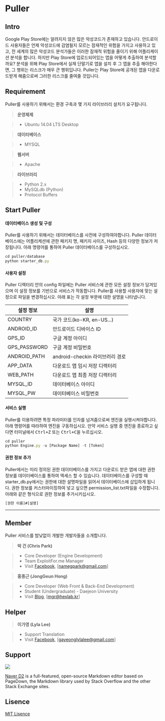 Puller
===================

Intro
-------------
Google Play Store에는 알려지지 않은 많은 악성코드가 존재하고 있습니다.
안드로이드 사용자들은 언제 악성코드에 감염될지 모르는 잠재적인 위험을 가지고 사용하고 있고, 전 세계의 많은 악성코드 분석가들은 이러한 잠재적 위험을 줄이기 위해 어플리케이션 분석을 합니다. 하지만 Play Store에 업로드되어있는 앱을 어떻게 추출하여 분석할까요? 분석을 위해 Play Store에서 실제 단말기로 앱을 설치 후 그 앱을 추출 해야한다면, 그 행위는 리스크가 매우 큰 행위입니다. Puller는 Play Store에 공개된 앱을 다운로드받게 해줌으로써 그러한 리스크를 줄여줄 것입니다.


Requirement
-------------

Puller를 사용하기 위해서는 환경 구축과 몇 가지 라이브러리 설치가 요구됩니다. 

> **운영체제**

> - Ubuntu 14.04 LTS Desktop

>**데이터베이스**

> - MYSQL

>**웹서버**

> - Apache

>**라이브러리**

> - Python 2.x
> - MySQLdb (Python)
> - Protocol Buffers

Start Puller
-------------

#### <i class="icon-file"></i> 데이터베이스 생성 및 구성

Puller를 사용하기 위해서는 데이터베이스를 사전에 구성하여야합니다.
Puller 데이터베이스에는 어플리케션에 관한 패키지 명, 패키지 사이즈, Hash 등의 다양한 정보가 저장됩니다. 아래 명령어를 통하여 Puller 데이터베이스를 구성하십시오.

```javascript
cd puller/database
python starter_db.py
```

#### <i class="icon-pencil"></i> 사용자 설정

Puller 디렉터리 안의 config 파일에는 Puller 서비스에 관한 모든 설정 정보가 담겨있으며 이 설정 정보를 기반으로 서비스가 작동합니다.
Puller를 사용할 사용자에 맞는 설정으로 파일을 변경하십시오.
아래 표는 각 설정 부문에 대한 설명을 나타냅니다.

설정 정보  | 설명
-------- | ---
COUNTRY | 국가 코드(ko-KR, en-US...)
ANDROID_ID    | 안드로이드 디바이스 ID
GPS_ID     | 구글 계정 아이디
GPS_PASSWORD     | 구글 계정 비밀번호
ANDROID_PATH     | android-checkin 라이브러리 경로
APP_DATA     | 다운로드 앱 임시 저장 디렉터리
WEB_PATH     | 다운로드 앱 최종 저장 디렉터리
MYSQL_ID     | 데이터베이스 아이디
MYSQL_PW     | 데이터베이스 비밀번호

#### <i class="icon-folder-open"></i> 서비스 실행

Puller를 이용하려면 특정 파라미터를 인자를 넘겨줌으로써 엔진을 실행시켜야합니다. 아래 명령어를 따라하여 엔진을 구동하십시오. 만약 서비스 실행 중 엔진을 종료하고 싶다면 터미널에서 <kbd>Ctrl+Z</kbd> 또는 <kbd>Ctrl+C</kbd>을 누르십시오.

```javascript
cd puller
python Engine.py -u [Package Name] -t [Token]
```


#### <i class="icon-trash"></i> 권한 정보 추가

Puller에서는 미리 정의된 권한 데이터베이스를 가지고 다운로드 받은 앱에 대한 권한 정보를 데이터베이스를 통하여 엑세스 할 수 있습니다. 데이터베이스를 구성할 때 starter_db.py에서는 권한에 대한 설명파일을 읽어서 데이터베이스에 삽입하게 됩니다. 권한 정보를 커스터마이징하여 넣고 싶으면 permission_list.txt파일을 수정합니다. 
아래와 같은 형식으로 권한 정보를 추가시키십시오.

```javascript
[권한 이름]#[설명]
```

-------------


Member
-------------------

Puller 서비스를 밤낮없이 개발한 개발자들을 소개합니다.

> **박 건 (Chris Park)**

> - Core Developer (Engine Development)
> - Team ExploitFor.me Manager
> - Visit [Facebook][2], [namegpark@gmail.com]

> **홍종근 (JongGeun Hong)**

> - Core Developer (Web Front & Back-End Development)
> - Student (Undergraduate) - Daejeon University 
> - Visit [Blog][1], [mgr@hexlab.kr]


Helper
-------------

> **이가영 (Lyla Lee)**

> - Support Translation
> - Visit [Facebook][2], [gayeonglylalee@gmail.com]


Support
-------------

[![](http://d2.naver.com/static/img/app/d2_logo.gif)](http://d2.naver.com/home)

 [Naver D2](https://stackedit.io/) is a full-featured, open-source Markdown editor based on PageDown, the Markdown library used by Stack Overflow and the other Stack Exchange sites.

Lisence
-------------
[MIT Lisence][3]

  [1]: http://havkalix.hexlab.kr
  [2]: http://www.facebook.com/namegpark
  [3]: https://github.com/namegpark/puller/blob/master/LICENSE

